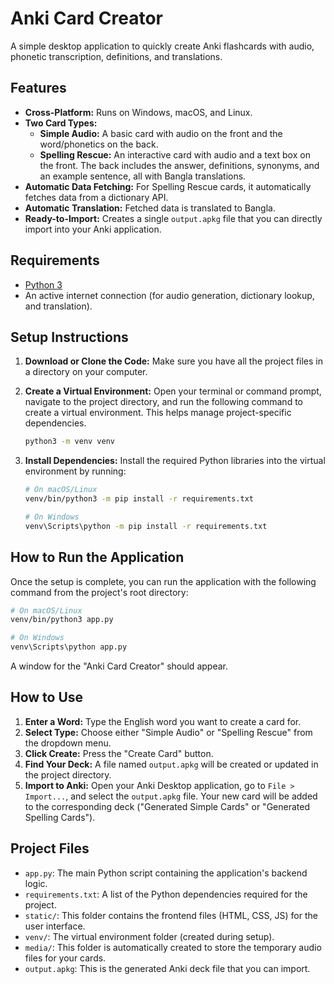 # Anki Card Creator

A simple desktop application to quickly create Anki flashcards with audio, phonetic transcription, definitions, and translations.

## Features

-   **Cross-Platform:** Runs on Windows, macOS, and Linux.
-   **Two Card Types:**
    -   **Simple Audio:** A basic card with audio on the front and the word/phonetics on the back.
    -   **Spelling Rescue:** An interactive card with audio and a text box on the front. The back includes the answer, definitions, synonyms, and an example sentence, all with Bangla translations.
-   **Automatic Data Fetching:** For Spelling Rescue cards, it automatically fetches data from a dictionary API.
-   **Automatic Translation:** Fetched data is translated to Bangla.
-   **Ready-to-Import:** Creates a single `output.apkg` file that you can directly import into your Anki application.

## Requirements

-   [Python 3](https://www.python.org/downloads/)
-   An active internet connection (for audio generation, dictionary lookup, and translation).

## Setup Instructions

1.  **Download or Clone the Code:**
    Make sure you have all the project files in a directory on your computer.

2.  **Create a Virtual Environment:**
    Open your terminal or command prompt, navigate to the project directory, and run the following command to create a virtual environment. This helps manage project-specific dependencies.
    ```bash
    python3 -m venv venv
    ```

3.  **Install Dependencies:**
    Install the required Python libraries into the virtual environment by running:
    ```bash
    # On macOS/Linux
    venv/bin/python3 -m pip install -r requirements.txt

    # On Windows
    venv\Scripts\python -m pip install -r requirements.txt
    ```

## How to Run the Application

Once the setup is complete, you can run the application with the following command from the project's root directory:

```bash
# On macOS/Linux
venv/bin/python3 app.py

# On Windows
venv\Scripts\python app.py
```

A window for the "Anki Card Creator" should appear.

## How to Use

1.  **Enter a Word:** Type the English word you want to create a card for.
2.  **Select Type:** Choose either "Simple Audio" or "Spelling Rescue" from the dropdown menu.
3.  **Click Create:** Press the "Create Card" button.
4.  **Find Your Deck:** A file named `output.apkg` will be created or updated in the project directory.
5.  **Import to Anki:** Open your Anki Desktop application, go to `File > Import...`, and select the `output.apkg` file. Your new card will be added to the corresponding deck ("Generated Simple Cards" or "Generated Spelling Cards").

## Project Files

-   `app.py`: The main Python script containing the application's backend logic.
-   `requirements.txt`: A list of the Python dependencies required for the project.
-   `static/`: This folder contains the frontend files (HTML, CSS, JS) for the user interface.
-   `venv/`: The virtual environment folder (created during setup).
-   `media/`: This folder is automatically created to store the temporary audio files for your cards.
-   `output.apkg`: This is the generated Anki deck file that you can import.
